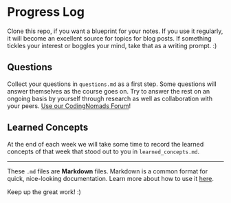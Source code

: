 # Progress Log

Clone this repo, if you want a blueprint for your notes. If you use it regularly, it will become an excellent source for topics for blog posts. If something tickles your interest or boggles your mind, take that as a writing prompt. :)

## Questions

Collect your questions in `questions.md` as a first step. Some questions will answer themselves as the course goes on.
Try to answer the rest on an ongoing basis by yourself through research as well as collaboration with your peers. [Use our CodingNomads Forum](http://forum.codingnomads.co)!

## Learned Concepts

At the end of each week we will take some time to record the learned concepts of that week that stood out to you in `learned_concepts.md`.

---

These `.md` files are **Markdown** files. Markdown is a common format for quick, nice-looking documentation.
Learn more about how to use it [here](https://www.markdowntutorial.com/).

Keep up the great work! :)
